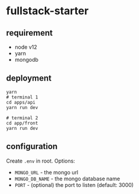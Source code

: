 # fullstack-starter

## requirement
- node v12
- yarn
- mongodb



## deployment
```
yarn
# terminal 1
cd apps/api
yarn run dev

# terminal 2
cd app/front
yarn run dev
```


## configuration
Create `.env` in root.
Options:
- `MONGO_URL` - the mongo url
- `MONGO_DB_NAME` - the mongo database name
- `PORT` - (optional) the port to listen (default: 3000) 